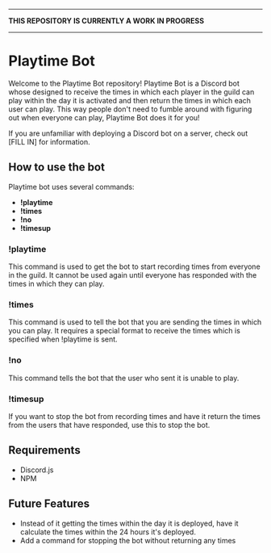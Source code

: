 ****
**THIS REPOSITORY IS CURRENTLY A WORK IN PROGRESS**
****


# Playtime Bot



Welcome to the Playtime Bot repository! Playtime Bot is a Discord bot whose designed to receive the times in which each player in the guild can play within the day it is activated and then return the times in which each user can play. This way people don't need to fumble around with figuring out when everyone can play, Playtime Bot does it for you!

If you are unfamiliar with deploying a Discord bot on a server, check out [FILL IN] for information. 

## How to use the bot

Playtime bot uses several commands:
* **!playtime**
* **!times**
* **!no**
* **!timesup**

### !playtime
This command is used to get the bot to start recording times from everyone in the guild. It cannot be used again until everyone has responded with the times in which they can play.

### !times
This command is used to tell the bot that you are sending the times in which you can play. It requires a special format to receive the times which is specified when !playtime is sent.

### !no
This command tells the bot that the user who sent it is unable to play. 

### !timesup
If you want to stop the bot from recording times and have it return the times from the users that have responded, use this to stop the bot. 

## Requirements

* Discord.js
* NPM

## Future Features 
* Instead of it getting the times within the day it is deployed, have it calculate the times within the 24 hours it's deployed. 
* Add a command for stopping the bot without returning any times
